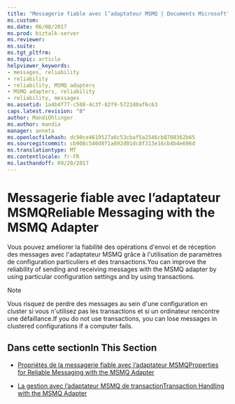 ```yaml
---
title: "Messagerie fiable avec l’adaptateur MSMQ | Documents Microsoft"
ms.custom: 
ms.date: 06/08/2017
ms.prod: biztalk-server
ms.reviewer: 
ms.suite: 
ms.tgt_pltfrm: 
ms.topic: article
helpviewer_keywords:
- messages, reliability
- reliability
- reliability, MSMQ adapters
- MSMQ adapters, reliability
- reliability, messages
ms.assetid: 1a4b4f77-c508-4c3f-82f9-5722d0af6c63
caps.latest.revision: "8"
author: MandiOhlinger
ms.author: mandia
manager: anneta
ms.openlocfilehash: dc90ce4619527a6c53cbaf5a2546cb8708362b65
ms.sourcegitcommit: cb908c540d8f1a692d01dc8f313e16cb4b4e696d
ms.translationtype: MT
ms.contentlocale: fr-FR
ms.lasthandoff: 09/20/2017
---
```

# <a name="reliable-messaging-with-the-msmq-adapter"></a><span data-ttu-id="349bb-102">Messagerie fiable avec l’adaptateur MSMQ</span><span class="sxs-lookup"><span data-stu-id="349bb-102">Reliable Messaging with the MSMQ Adapter</span></span>
<span data-ttu-id="349bb-103">Vous pouvez améliorer la fiabilité des opérations d'envoi et de réception des messages avec l'adaptateur MSMQ grâce à l'utilisation de paramètres de configuration particuliers et des transactions.</span><span class="sxs-lookup"><span data-stu-id="349bb-103">You can improve the reliability of sending and receiving messages with the MSMQ adapter by using particular configuration settings and by using transactions.</span></span>  
  
> [!NOTE]
>  <span data-ttu-id="349bb-104">Vous risquez de perdre des messages au sein d'une configuration en cluster si vous n'utilisez pas les transactions et si un ordinateur rencontre une défaillance.</span><span class="sxs-lookup"><span data-stu-id="349bb-104">If you do not use transactions, you can lose messages in clustered configurations if a computer fails.</span></span>  
  
## <a name="in-this-section"></a><span data-ttu-id="349bb-105">Dans cette section</span><span class="sxs-lookup"><span data-stu-id="349bb-105">In This Section</span></span>  
  
-   [<span data-ttu-id="349bb-106">Propriétés de la messagerie fiable avec l’adaptateur MSMQ</span><span class="sxs-lookup"><span data-stu-id="349bb-106">Properties for Reliable Messaging with the MSMQ Adapter</span></span>](../core/properties-for-reliable-messaging-with-the-msmq-adapter.md)  
  
-   [<span data-ttu-id="349bb-107">La gestion avec l’adaptateur MSMQ de transaction</span><span class="sxs-lookup"><span data-stu-id="349bb-107">Transaction Handling with the MSMQ Adapter</span></span>](../core/transaction-handling-with-the-msmq-adapter.md)